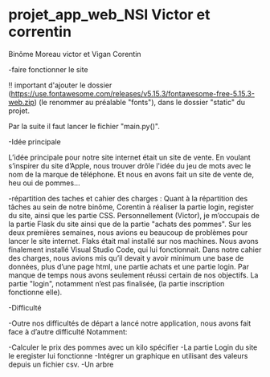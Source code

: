 # projet_app_web_NSI Victor et correntin #

Binôme Moreau victor et Vigan Corentin

-faire fonctionner le site

!! important d'ajouter le dossier (https://use.fontawesome.com/releases/v5.15.3/fontawesome-free-5.15.3-web.zip) (le renommer au préalable "fonts"), dans le dossier "static" du projet. 

Par la suite il faut lancer le fichier "main.py()". 


-Idée principale

L’idée principale pour notre site internet était un site de vente. En voulant s’inspirer du site d’Apple, nous trouver drôle l'idée du jeu de mots avec le nom de la marque de téléphone. Et nous en avons fait un site de vente de, heu oui de pommes...

-répartition des taches et cahier des charges :
Quant à la répartition des tâches au sein de notre binôme, Corentin à réaliser la partie login, register du site, ainsi que les partie CSS.
Personnellement (Victor), je m’occupais de la partie Flask du site ainsi que de la partie "achats des pommes".
Sur les deux premières semaines, nous avions eu beaucoup de problèmes pour lancer le site internet. Flaks était mal installé sur nos machines. Nous avons finalement installé Visual Studio Code, qui lui fonctionnait.
Dans notre cahier des charges, nous avions mis qu’il devait y avoir minimum une base de données, plus d’une page html, une partie achats et une partie login.
Par manque de temps nous avons seulement réussi certain de nos objectifs. La partie "login", notamment n’est pas finalisée, (la partie inscription fonctionne elle).

-Difficulté

-Outre nos difficultés de départ a lancé notre application, nous avons fait face à d’autre difficulté Notamment:

-Calculer le prix des pommes avec un kilo spécifier
-La partie Login du site le eregister lui fonctionne
-Intégrer un graphique en utilisant des valeurs depuis un fichier csv.
-Un arbre

